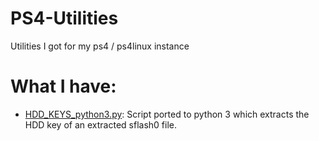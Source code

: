 # PS4-Utilities
Utilities I got for my ps4 / ps4linux instance

# What I have:
- [HDD_KEYS_python3.py](https://github.com/IsaacMvmv/PS4-Utilities/releases/tag/HDD_KEYS_python3): Script ported to python 3 which extracts the HDD key of an extracted sflash0 file.
